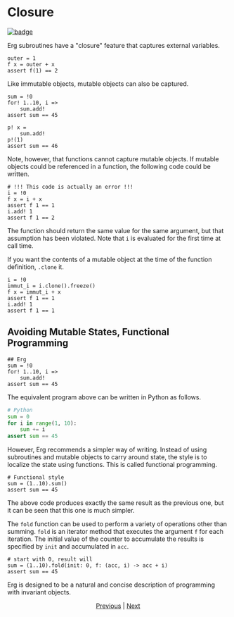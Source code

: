 # Closure

[![badge](https://img.shields.io/endpoint.svg?url=https%3A%2F%2Fgezf7g7pd5.execute-api.ap-northeast-1.amazonaws.com%2Fdefault%2Fsource_up_to_date%3Fowner%3Derg-lang%26repos%3Derg%26ref%3Dmain%26path%3Ddoc/EN/syntax/23_closure.md%26commit_hash%3D6dc8c5015b6120497a26d80eaef65d23eb2bee2a)
](https://gezf7g7pd5.execute-api.ap-northeast-1.amazonaws.com/default/source_up_to_date?owner=erg-lang&repos=erg&ref=main&path=doc/EN/syntax/23_closure.md&commit_hash=6dc8c5015b6120497a26d80eaef65d23eb2bee2a)

Erg subroutines have a "closure" feature that captures external variables.

```erg
outer = 1
f x = outer + x
assert f(1) == 2
```

Like immutable objects, mutable objects can also be captured.

```erg
sum = !0
for! 1..10, i =>
    sum.add!
assert sum == 45

p! x =
    sum.add!
p!(1)
assert sum == 46
```

Note, however, that functions cannot capture mutable objects.
If mutable objects could be referenced in a function, the following code could be written.

```erg
# !!! This code is actually an error !!!
i = !0
f x = i + x
assert f 1 == 1
i.add! 1
assert f 1 == 2
```

The function should return the same value for the same argument, but that assumption has been violated.
Note that ``i`` is evaluated for the first time at call time.

If you want the contents of a mutable object at the time of the function definition, `.clone` it.

```erg
i = !0
immut_i = i.clone().freeze()
f x = immut_i + x
assert f 1 == 1
i.add! 1
assert f 1 == 1
```

## Avoiding Mutable States, Functional Programming

```erg
## Erg
sum = !0
for! 1..10, i =>
    sum.add!
assert sum == 45
```

The equivalent program above can be written in Python as follows.

```python
# Python
sum = 0
for i in range(1, 10):
    sum += i
assert sum == 45
```

However, Erg recommends a simpler way of writing.
Instead of using subroutines and mutable objects to carry around state, the style is to localize the state using functions. This is called functional programming.

```erg
# Functional style
sum = (1..10).sum()
assert sum == 45
```

The above code produces exactly the same result as the previous one, but it can be seen that this one is much simpler.

The `fold` function can be used to perform a variety of operations other than summing.
`fold` is an iterator method that executes the argument `f` for each iteration.
The initial value of the counter to accumulate the results is specified by `init` and accumulated in `acc`.

```erg
# start with 0, result will
sum = (1..10).fold(init: 0, f: (acc, i) -> acc + i)
assert sum == 45
```

Erg is designed to be a natural and concise description of programming with invariant objects.

<p align='center'>
    <a href='./22_subroutine.md'>Previous</a> | <a href='./24_module.md'>Next</a>
</p>
